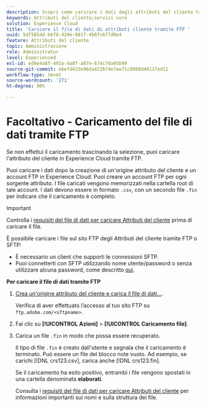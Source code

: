 ```yaml
---
description: Scopri come caricare i dati degli attributi del cliente tramite FTP in Experience Cloud.
keywords: Attributi del cliente;servizi core
solution: Experience Cloud
title: 'Caricare il file di dati di attributi cliente tramite FTP '
uuid: 5df565dd-b6f8-420e-981f-4b6fc6f7d0e4
feature: Attributi del cliente
topic: Amministrazione
role: Administrator
level: Experienced
exl-id: ed9e4a8f-493a-4a0f-a87e-674c7da95b99
source-git-commit: ebefd433e96da422674e7ee71c8988d4011fed11
workflow-type: tm+mt
source-wordcount: '271'
ht-degree: 90%

---
```


# Facoltativo - Caricamento del file di dati tramite FTP

Se non effettui il caricamento trascinando la selezione, puoi caricare l&#39;attributo del cliente in Experience Cloud tramite FTP.

Puoi caricare i dati dopo la creazione di un&#39;origine attributo del cliente e un account FTP in Experience Cloud. Puoi creare un account FTP per ogni sorgente attributo. I file caricati vengono memorizzati nella cartella root di tale account. I dati devono essere in formato `.csv`, con un secondo file `.fin` per indicare che il caricamento è completo.

>[!IMPORTANT]
>
>Controlla i [requisiti del file di dati per caricare Attributi del cliente](crs-data-file.md#concept_DE908F362DF24172BFEF48E1797DAF19) prima di caricare il file.

È possibile caricare i file sul sito FTP degli Attributi del cliente tramite FTP o SFTP:

* È necessario un client che supporti le connessioni SFTP.
* Puoi connetterti con SFTP utilizzando nome utente/password o senza utilizzare alcuna password, come descritto [qui](https://experienceleague.adobe.com/docs/analytics/export/ftp-and-sftp/secure-file-transfer-protocol/ftp-sftp-cert-auth.html?lang=en).

**Per caricare il file di dati tramite FTP**

1. [Crea un&#39;origine attributo del cliente e carica il file di dati...](t-crs-usecase.md#task_BCC327B2A0EF4A1BBB2934013AB92B78).

   Verifica di aver effettuato l’accesso al tuo sito FTP su `ftp.adobe.com/<sftpname>`.

1. Fai clic su **[!UICONTROL Azioni]** > **[!UICONTROL Caricamento file]**.

1. Carica un file `.fin` in modo che possa essere recuperato.

   Il tipo di file `.fin` è creato dall&#39;utente e segnala che il caricamento è terminato. Può essere un file del blocco note vuoto. Ad esempio, se carichi [!DNL crs123.csv], carica anche [!DNL crs123.fin].

   Se il caricamento ha esito positivo, entrambi i file vengono spostati in una cartella denominata **elaborati**.

   Consulta i [requisiti del file di dati per caricare Attributi del cliente](crs-data-file.md#concept_DE908F362DF24172BFEF48E1797DAF19) per informazioni importanti sui nomi e sulla struttura dei file.
